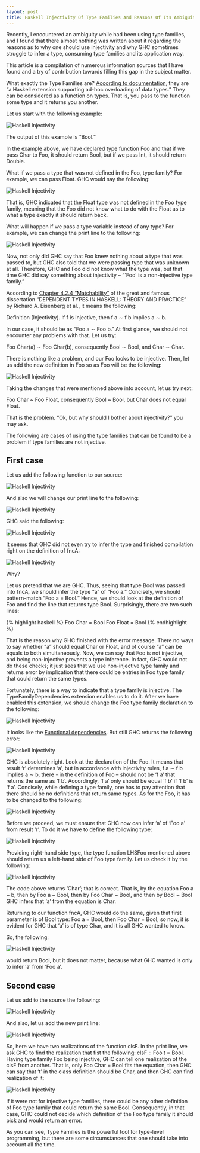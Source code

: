 ```yaml
---
layout: post
title: Haskell Injectivity Of Type Families And Reasons Of Its Ambiguity
---
```


Recently, I encountered an ambiguity while had been using type families, and I found that there almost nothing was written about it regarding the reasons as to why one should use injectivity and why GHC sometimes struggle to infer a type, consuming type families and its application way.

This article is a compilation of numerous information sources that I have found and a try of contribution towards filling this gap in the subject matter.

What exactly the Type Families are? [According to documentation]( https://wiki.haskell.org/GHC/Type_families), they are “a Haskell extension supporting ad-hoc overloading of data types.” They can be considered as a function on types. That is, you pass to the function some type and it returns you another.

Let us start with the following example:

![Haskell Injectivity](/images/haskell-injectivity-1.png "Haskell Injectivity")

The output of this example is “Bool.”

In the example above, we have declared type function Foo and that if we pass Char to Foo, it should return Bool, but if we pass Int, it should return Double.

What if we pass a type that was not defined in the Foo, type family? For example, we can pass Float. GHC would say the following:

![Haskell Injectivity](/images/haskell-injectivity-2.png "Haskell Injectivity")

That is, GHC indicated that the Float type was not defined in the Foo type family, meaning that the Foo did not know what to do with the Float as to what a type exactly it should return back.

What will happen if we pass a type variable instead of any type? For example, we can change the print line to the following:

![Haskell Injectivity](/images/haskell-injectivity-3.png "Haskell Injectivity")

Now, not only did GHC say that Foo knew nothing about a type that was passed to, but GHC also told that we were passing type that was unknown at all. Therefore, GHC and Foo did not know what the type was, but that time GHC did say something about injectivity – “`Foo' is a non-injective type family.”

According to [Chapter 4.2.4 “Matchability”]( http://www.cis.upenn.edu/~sweirich/papers/eisenberg-thesis.pdf) of the great and famous dissertation “DEPENDENT TYPES IN HASKELL: THEORY AND PRACTICE” by Richard A. Eisenberg et al., it means the following:

Definition (Injectivity). If f is injective, then f a ∼ f b implies a ∼ b.

In our case, it should be as “Foo a ∼ Foo b.” At first glance, we should not encounter any problems with that. Let us try:

Foo Char(a) ∼  Foo Char(b), consequently Bool ∼ Bool, and Char ∼ Char.

There is nothing like a problem, and our Foo looks to be injective. Then, let us add the new definition in Foo so as Foo will be the following:

![Haskell Injectivity](/images/haskell-injectivity-4.png "Haskell Injectivity")

Taking the changes that were mentioned above into account, let us try next:

Foo Char ~ Foo Float, consequently Bool ~ Bool, but Char does not equal Float.

That is the problem. “Ok, but why should I bother about injectivity?” you may ask.

The following are cases of using the type families that can be found to be a problem if type families are not injective.

## First case

Let us add the following function to our source:

![Haskell Injectivity](/images/haskell-injectivity-5.png "Haskell Injectivity")

And also we will change our print line to the following: 

![Haskell Injectivity](/images/haskell-injectivity-6.png "Haskell Injectivity")

GHC said the following: 

![Haskell Injectivity](/images/haskell-injectivity-7.png "Haskell Injectivity")

It seems that GHC did not even try to infer the type and finished compilation right on the definition of fncA:

![Haskell Injectivity](/images/haskell-injectivity-8.png "Haskell Injectivity")

Why?

Let us pretend that we are GHC. Thus, seeing that type Bool was passed into fncA, we should infer the type “a” of “Foo a.” Concisely, we should pattern-match “Foo a = Bool.” Hence, we should look at the definition of Foo and find the line that returns type Bool. Surprisingly, there are two such lines:

{% highlight haskell %}
  Foo Char = Bool
  Foo Float = Bool
{% endhighlight %}

That is the reason why GHC finished with the error message. There no ways to say whether “a” should equal Char or Float, and of course “a” can be equals to both simultaneously. Now, we can say that Foo is not injective, and being non-injective prevents a type inference. In fact, GHC would not do these checks; it just sees that we use non-injective type family and returns error by implication that there could be entries in Foo type family that could return the same types.

Fortunately, there is a way to indicate that a type family is injective. The TypeFamilyDependencies extension enables us to do it. After we have enabled this extension, we should change the Foo type family declaration to the following:

![Haskell Injectivity](/images/haskell-injectivity-9.png "Haskell Injectivity")

It looks like the [Functional dependencies]( https://wiki.haskell.org/Functional_dependencies). But still GHC returns the following error:

![Haskell Injectivity](/images/haskell-injectivity-10.png "Haskell Injectivity")
 
GHC is absolutely right. Look at the declaration of the Foo. It means that result ‘r’ determines ‘a’, but in accordance with injectivity rules, f a ∼ f b implies a ∼ b, there - in the definition of Foo – should not be ‘f a’ that returns the same as ‘f b’. Accordingly, ‘f a’ only should be equal ‘f b’ if ‘f b’ is ‘f a’. Concisely, while defining a type family, one has to pay attention that there should be no definitions that return same types.
As for the Foo, it has to be changed to the following:

![Haskell Injectivity](/images/haskell-injectivity-11.png "Haskell Injectivity")
 
Before we proceed, we must ensure that GHC now can infer ‘a’ of ‘Foo a’ from result ‘r’. To do it we have to define the following type:

![Haskell Injectivity](/images/haskell-injectivity-12.png "Haskell Injectivity")
 
Providing right-hand side type, the type function LHSFoo mentioned above should return us a left-hand side of Foo type family.
Let us check it by the following:

![Haskell Injectivity](/images/haskell-injectivity-13.png "Haskell Injectivity")

The code above returns ‘Char’; that is correct. That is, by the equation Foo a ~ b, then by Foo a ~ Bool, then by Foo Char ~ Bool, and then by Bool ~ Bool GHC infers that ‘a’ from the equation is Char.

Returning to our function fncA, GHC would do the same, given that first parameter is of Bool type: Foo a = Bool, then Foo Char = Bool, so now, it is evident for GHC that ‘a’ is of type Char, and it is all GHC wanted to know.

So, the following:

![Haskell Injectivity](/images/haskell-injectivity-14.png "Haskell Injectivity")

would return Bool, but it does not matter, because what GHC wanted is only to infer ‘a’ from ‘Foo a’.

## Second case

Let us add to the source the following:

![Haskell Injectivity](/images/haskell-injectivity-15.png "Haskell Injectivity")
 
And also, let us add the new print line:

![Haskell Injectivity](/images/haskell-injectivity-16.png "Haskell Injectivity")
 
So, here we have two realizations of the function clsF. In the print line, we ask GHC to find the realization that fist the following: clsF :: Foo t = Bool. Having type family Foo being injective, GHC can tell one realization of the clsF from another. That is, only Foo Char = Bool fits the equation, then GHC can say that ‘t’ in the class definition should be Char, and then GHC can find realization of it:

![Haskell Injectivity](/images/haskell-injectivity-17.png "Haskell Injectivity")

If it were not for injective type families, there could be any other definition of Foo type family that could return the same Bool. Consequently, in that case, GHC could not decide which definition of the Foo type family it should pick and would return an error.

As you can see, Type Families is the powerful tool for type-level programming, but there are some circumstances that one should take into account all the time.


